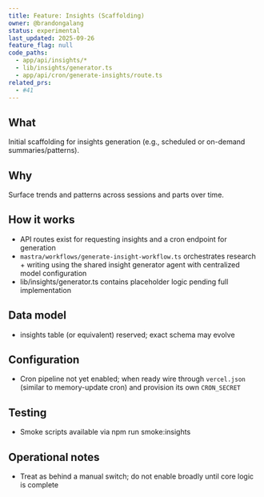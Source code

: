 ```yaml
---
title: Feature: Insights (Scaffolding)
owner: @brandongalang
status: experimental
last_updated: 2025-09-26
feature_flag: null
code_paths:
  - app/api/insights/*
  - lib/insights/generator.ts
  - app/api/cron/generate-insights/route.ts
related_prs:
  - #41
---
```


## What
Initial scaffolding for insights generation (e.g., scheduled or on-demand summaries/patterns).

## Why
Surface trends and patterns across sessions and parts over time.

## How it works
- API routes exist for requesting insights and a cron endpoint for generation
- `mastra/workflows/generate-insight-workflow.ts` orchestrates research + writing using the shared insight generator agent with centralized model configuration
- lib/insights/generator.ts contains placeholder logic pending full implementation

## Data model
- insights table (or equivalent) reserved; exact schema may evolve

## Configuration
- Cron pipeline not yet enabled; when ready wire through `vercel.json` (similar to memory-update cron) and provision its own `CRON_SECRET`

## Testing
- Smoke scripts available via npm run smoke:insights

## Operational notes
- Treat as behind a manual switch; do not enable broadly until core logic is complete
